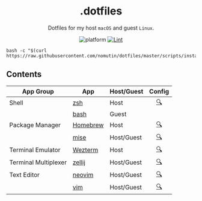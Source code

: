 <div align="center">

# .dotfiles

Dotfiles for my host `macOS` and guest `Linux`.

![platform](https://img.shields.io/badge/platform-macOS%20|%20Linux-blue)
[![Lint](https://github.com/nomutin/dotfiles/actions/workflows/lint.yaml/badge.svg)](https://github.com/nomutin/dotfiles/actions/workflows/lint.yaml)

</div>

```shell
bash -c "$(curl https://raw.githubusercontent.com/nomutin/dotfiles/master/scripts/install.sh)"
```

## Contents

| App Group | App | Host/Guest | Config |
| --- | --- | --- | :---: |
| Shell | [zsh](https://www.zsh.org) | Host | [🔍](./config/shell/.zshrc) |
|  | [bash](https://www.gnu.org/software/bash/) | Guest | |
| Package Manager | [Homebrew](https://brew.sh) | Host | [🔍](./Brewfile) |
|  | [mise](https://mise.jdx.dev/) | Host/Guest | [🔍](./config/mise/config.toml) |
| Terminal Emulator | [Wezterm](https://wezfurlong.org/wezterm/index.html) | Host | [🔍](./config/wezterm/wezterm.lua) |
| Terminal Multiplexer | [zellij](https://zellij.dev) | Host/Guest | [🔍](./config/zellij/config.kdl) |
| Text Editor | [neovim](https://neovim.io) | Host/Guest | [🔍](./config/neovim/README.md) |
| | [vim](https://www.vim.org) | Host/Guest | [🔍](./config/vim/.vimrc) |
